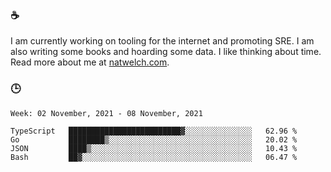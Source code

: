### ☕

I am currently working on tooling for the internet and promoting SRE. I am also writing some books and hoarding some data. I like thinking about time. Read more about me at [natwelch.com](https://natwelch.com).

### 🕒

<!--START_SECTION:waka-->
```text
Week: 02 November, 2021 - 08 November, 2021

TypeScript   █████████████████████████▓░░░░░░░░░░░░░░░   62.96 % 
Go           ████████▒░░░░░░░░░░░░░░░░░░░░░░░░░░░░░░░░   20.02 % 
JSON         ████▒░░░░░░░░░░░░░░░░░░░░░░░░░░░░░░░░░░░░   10.43 % 
Bash         ██▓░░░░░░░░░░░░░░░░░░░░░░░░░░░░░░░░░░░░░░   06.47 % 
```
<!--END_SECTION:waka-->
